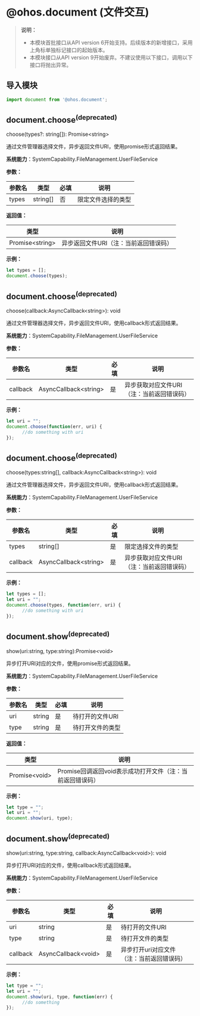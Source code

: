 # @ohos.document (文件交互)

> **说明：**
>
> - 本模块首批接口从API version 6开始支持。后续版本的新增接口，采用上角标单独标记接口的起始版本。
> - 本模块接口从API version 9开始废弃。不建议使用以下接口，调用以下接口将抛出异常。

## 导入模块

```js
import document from '@ohos.document';
```

## document.choose<sup>(deprecated)</sup>

choose(types?: string[]): Promise&lt;string&gt;

通过文件管理器选择文件，异步返回文件URI，使用promise形式返回结果。

**系统能力**：SystemCapability.FileManagement.UserFileService

**参数：**

  | 参数名 | 类型   | 必填 | 说明                         |
  | ------ | ------ | ---- | ---------------------------- |
  | types   | string[] | 否   | 限定文件选择的类型 |

**返回值：**

  | 类型                  | 说明           |
  | --------------------- | -------------- |
  | Promise&lt;string&gt; | 异步返回文件URI（注：当前返回错误码） |

**示例：**

  ```js
  let types = [];
  document.choose(types);
  ```
## document.choose<sup>(deprecated)</sup>

choose(callback:AsyncCallback&lt;string&gt;): void

通过文件管理器选择文件，异步返回文件URI，使用callback形式返回结果。

**系统能力**：SystemCapability.FileManagement.UserFileService

**参数：**

  | 参数名   | 类型                        | 必填 | 说明                         |
  | -------- | --------------------------- | ---- | ---------------------------- |
  | callback | AsyncCallback&lt;string&gt; | 是   | 异步获取对应文件URI（注：当前返回错误码） |

**示例：**

  ```js
  let uri = "";
  document.choose(function(err, uri) {
        //do something with uri
  });
  ```
## document.choose<sup>(deprecated)</sup>

choose(types:string[], callback:AsyncCallback&lt;string&gt;): void

通过文件管理器选择文件，异步返回文件URI，使用callback形式返回结果。

**系统能力**：SystemCapability.FileManagement.UserFileService

**参数：**

  | 参数名   | 类型                        | 必填 | 说明                         |
  | -------- | --------------------------- | ---- | ---------------------------- |
  | types    | string[]                      | 是   | 限定选择文件的类型 |
  | callback | AsyncCallback&lt;string&gt; | 是   | 异步获取对应文件URI（注：当前返回错误码） |

**示例：**

  ```js
  let types = [];
  let uri = "";
  document.choose(types, function(err, uri) {
        //do something with uri
  });
  ```

## document.show<sup>(deprecated)</sup>

show(uri:string, type:string):Promise&lt;void&gt;

异步打开URI对应的文件，使用promise形式返回结果。

**系统能力**：SystemCapability.FileManagement.UserFileService

**参数：**

  | 参数名 | 类型   | 必填 | 说明                         |
  | ---- | ------ | ---- | ---------------------------- |
  | uri | string | 是   | 待打开的文件URI |
  | type | string | 是   | 待打开文件的类型 |

**返回值：**

  | 类型                  | 说明         |
  | --------------------- | ------------ |
  | Promise&lt;void&gt; | Promise回调返回void表示成功打开文件（注：当前返回错误码） |

**示例：**

  ```js
  let type = "";
  let uri = "";
  document.show(uri, type);
  ```

## document.show<sup>(deprecated)</sup>

show(uri:string, type:string, callback:AsyncCallback&lt;void&gt;): void

异步打开URI对应的文件，使用callback形式返回结果。

**系统能力**：SystemCapability.FileManagement.UserFileService

**参数：**

  | 参数名   | 类型                        | 必填 | 说明                         |
  | -------- | --------------------------- | ---- | ---------------------------- |
  | uri | string | 是   | 待打开的文件URI |
  | type | string | 是   | 待打开文件的类型 |
  | callback | AsyncCallback&lt;void&gt; | 是   | 异步打开uri对应文件（注：当前返回错误码）   |

**示例：**

  ```js
  let type = "";
  let uri = "";
  document.show(uri, type, function(err) {
        //do something
  });
  ```

